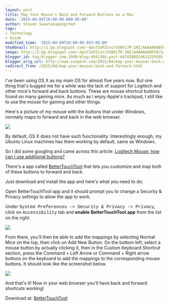 ```yaml
---
layout: post
title: Map Your Mouse's Back and Forward Buttons on a Mac
date: '2015-04-09T10:00:00.000-05:00'
author: Steven Suwatanapongched
tags:
- Technology
- Guide
modified_time: '2015-04-09T10:00:00.953-05:00'
thumbnail: http://2.bp.blogspot.com/-dpn72wPZcxs/VSWVi7M-1NI/AAAAAAAB5F8/5zsjQZdaOn4/s600/IMG_20150408_153732.jpg
image: http://2.bp.blogspot.com/-dpn72wPZcxs/VSWVi7M-1NI/AAAAAAAB5F8/5zsjQZdaOn4/s600/IMG_20150408_153732.jpg
blogger_id: tag:blogger.com,1999:blog-6841384.post-6474388924633229595
blogger_orig_url: http://www.sunpech.com/2015/04/map-your-mouses-back-and-forward.html
redirect_from: /2015/04/map-your-mouses-back-and-forward.html
---
```


I've been using OS X as my main OS for almost five years now. But one thing that's bugged me for a while was the lack of support for Logitech and other mice's forward and back buttons. These are mouse shortcut buttons found on many gaming mice. As much as I enjoy Apple's trackpad, I still like to use the mouse for gaming and other things.

Here's a picture of my mouse with the buttons that under Windows, normally maps to forward and back in the web browser.

<img border="0" src="http://2.bp.blogspot.com/-dpn72wPZcxs/VSWVi7M-1NI/AAAAAAAB5F8/5zsjQZdaOn4/s600/IMG_20150408_153732.jpg"   />

By default, OS X does not have such functionality. Interestingly enough, my Ubuntu Linux machines has them working by default, same as Windows.

So I did some googling and came across this article: <a href="http://apple.stackexchange.com/questions/110177/logitech-mouse-how-can-i-use-additional-buttons">Logitech Mouse: how can I use additional buttons?</a>

There's a app called <a href="http://www.boastr.de/">BetterTouchTool</a> that lets you customize and map both of these buttons to forward and back.

Just download and install the app and here's what you need to do:

Open BetterTouchTool app and it should prompt you to change a Security &amp; Privacy settings to allow the app to work.

Under <span style="font-family: Courier New, Courier, monospace;">System Preferences -&gt; Security &amp; Privacy -&gt; Privacy</span>, click on <span style="font-family: Courier New, Courier, monospace;">Accessibility</span> tab and <b>enable</b> <b>BetterTouchTool.app</b> from the list on the right.

<img border="0" src="http://2.bp.blogspot.com/-GMV5qgREdR8/VSWW-KSh7gI/AAAAAAAB5Gc/8AMdbUeG850/s600/Screen%2BShot%2B2015-04-08%2Bat%2B4.00.23%2BPM.png" />

From there, you'll then be able to add the mappings by selecting Normal Mice on the top, then click on Add New Button. On the bottom left, select a mouse button by actually clicking it, then in the Custom Keyboard Shortcut section, press the Command + Left Arrow or Command + Right arrow buttons on the keyboard to add the mappings to the corresponding mouse buttons. It should look like the screenshot below.

<img border="0" src="http://4.bp.blogspot.com/-tmt2CaMYbhQ/VSWYMSg-ktI/AAAAAAAB5Go/c2Uw4Y6TDSA/s600/Screen_Shot_2015-04-08_at_3_51_08_PM.jpg" />

And that's it! Now in your web browser you'll have back and forward shortcuts working!

Download at: <a href="http://www.boastr.de/">BetterTouchTool</a>

